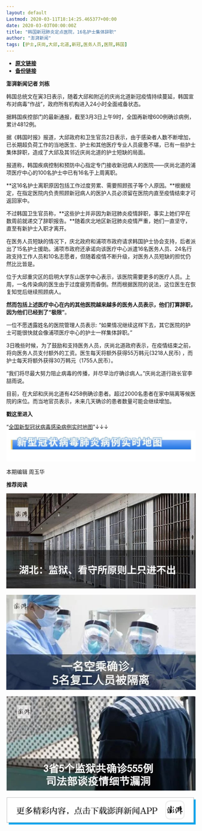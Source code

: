 ```yaml
---
layout: default
Lastmod: 2020-03-11T18:14:25.465377+00:00
date: 2020-03-03T00:00:00Z
title: "韩国新冠肺炎定点医院，16名护士集体辞职"
author: "澎湃新闻"
tags: [护士,庆尚,大邱,北道,新冠,医务人员,医院,韩国]
---
```


* [**原文链接**](https://mp.weixin.qq.com/s/a3r6T3mB3C_ZNfdz54thUg)
* [**备份链接**](http://archive.today/eUyLg)


**澎湃新闻记者 刘栋**

  

韩国总统文在寅3日表示，随着大邱和附近的庆尚北道新冠疫情持续蔓延，韩国宣布对病毒“作战”，政府所有机构进入24小时全面戒备状态。

据韩国疾控部门的最新通报，截至3月3日上午9时，全国再新增600例确诊病例，累计4812例。

据《韩国时报》报道，大邱政府和卫生官员2日表示，由于感染者人数不断增加，已长期超负荷工作的当地医生、护士和其他医疗专业人员疲惫不堪，已有一些护士集体辞职，造成了大邱及其邻近庆尚北道的护士短缺的局面。

报道称，韩国疾病控制和预防中心指定专门接收新冠病人的医院——庆尚北道的浦项医疗中心的100名护士中已有16名于上周离职。

**这16名护士离职原因包括工作过度劳累、需要照顾孩子等个人原因。**根据规定，在指定医院内负责照顾新冠病人的医护人员必须留在医院内直至疫情结束才可返回家中。

不过韩国卫生官员称，**这些护士并非因为新冠肺炎疫情辞职，事实上她们早在数周前就递交了辞职报告。**随着庆北地区新冠肺炎疫情严重，她们一直坚守，直至有新护士入职才离开。

在医务人员短缺的情况下，庆北政府和浦项市政府请求韩国护士协会支持，后者派出了15名护士援助。浦项市政府还承诺向该医疗中心派遣16名医务人员、24名行政支持工作人员和10名志愿者，但随着疫情不断升级，对医务人员短缺的担忧仍然比比皆是。

位于大邱重灾区的启明大学东山医学中心表示，该医院需要更多的医疗人员。上周，一名传染病的医生由于过度疲劳而昏倒。然而根据医院的说法，这位医生在恢复知觉后继续照顾病人。

**然而包括上述医疗中心在内的其他医院越来越多的医务人员表示，他们打算辞职，因为他们已经到了“极限”**。

一位不愿透露姓名的医院管理人员表示: “如果情况继续这样下去，其它医院的护士可能很快就会像浦项医疗中心的护士一样集体辞职。”

3日晚些时候，为了鼓励和支持医务人员，庆尚北道政府表示，在疫情结束之前，将向医务人员支付额外的工资。医生每天将额外获得55万韩元(3218人民币) ，而护士每天将额外获得30万韩元（1755人民币）。

“我们将尽最大努力阻止病毒的传播，并尽早治疗确诊病人。”庆尚北道行政长官李喆雨说。

目前，在大邱和庆尚北道有4258例确诊患者。超过2000名患者在家中隔离等候医院的床位。而当地官员表示，未来几天确诊的患者数量可能会继续增加。

  

  

**戳这里进入**

“[全国新型冠状病毒感染病例实时地图](http://projects.thepaper.cn/thepaper-cases/839studio/feiyan/)”↓↓↓[![](/images/post/15a4bc01c19b9e56f61d4f79069e4c63.jpg)](http://projects.thepaper.cn/thepaper-cases/839studio/feiyan/)

本期编辑 周玉华  

  

**推荐阅读**

  

[![](/images/post/bfcdf769ac262801bec9b16cc6422555.jpg)](http://mp.weixin.qq.com/s?__biz=MjM5MzI5NTU3MQ==&mid=2651593304&idx=1&sn=671c6ca0c2dce031191827961bfc6acc&chksm=bd6187e48a160ef286888a28f152c27b9bee424aaf62b4785773dd82a50ef7da87681ec9c248&scene=21#wechat_redirect)

[![](/images/post/e8ccacbffdf511cddd49c428ad6e5ab3.jpg)](http://mp.weixin.qq.com/s?__biz=MjM5MzI5NTU3MQ==&mid=2651593389&idx=1&sn=4fc474dab2b95fbbcb5f3045cab47673&chksm=bd6187118a160e07658664371f334ae2f6d5244db0df811e2f62c821af19413ce0b44870cba5&scene=21#wechat_redirect)

[![](/images/post/f1f712a41c833b925f580fc6afb6134e.jpg)](http://mp.weixin.qq.com/s?__biz=MjM5MzI5NTU3MQ==&mid=2651592190&idx=1&sn=1c71ea092657d170ce72634620c5075e&chksm=bd6188428a160154df3260c291a14142a49847bdfdfdbd7d54f39d69d080fcb8db503724ac4a&scene=21#wechat_redirect)

[![](/images/post/faa036129172f4ba4cb775ad946d1eff.jpg)](https://a.app.qq.com/o/simple.jsp?pkgname=com.wondertek.paper)

